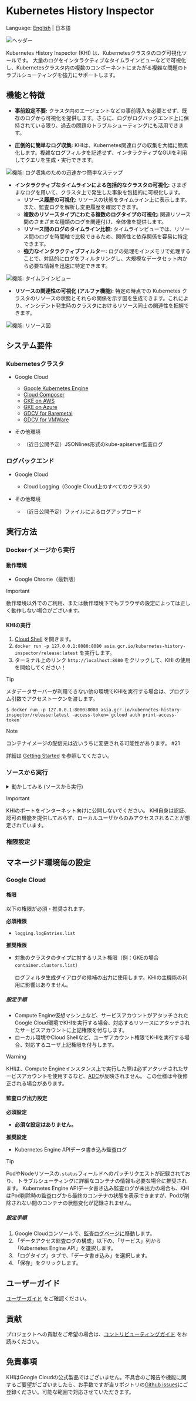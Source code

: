 # Kubernetes History Inspector

Language: [English](./README.md) | 日本語

![ヘッダー](./docs/ja/images/header.png)

Kubernetes History Inspector (KHI) は、Kubernetesクラスタのログ可視化ツールです。
大量のログをインタラクティブなタイムラインビューなどで可視化し、Kubernetesクラスタ内の複数のコンポーネントにまたがる複雑な問題のトラブルシューティングを強力にサポートします。

## 機能と特徴

- **事前設定不要:** クラスタ内のエージェントなどの事前導入を必要とせず、既存のログから可視化を提供します。さらに、ログがログバックエンド上に保持されている限り、過去の問題のトラブルシューティングにも活用できます。

- **圧倒的に簡単なログ収集:** KHIは、Kubernetes関連ログの収集を大幅に簡素化します。複雑なログフィルタを記述せず、インタラクティブなGUIを利用してクエリを生成・実行できます。

![機能: ログ収集のための迅速かつ簡単なステップ](./docs/ja/images/feature-query.png)

- **インタラクティブなタイムラインによる包括的なクラスタの可視化:** さまざまなログを用いて、クラスタ上で発生した事象を包括的に可視化します。
  - **リソース履歴の可視化:** リソースの状態をタイムライン上に表示します。また、監査ログを解析し変更履歴を確認できます。
  - **複数のリソースタイプにわたる複数のログタイプの可視化:** 関連リソース間のさまざまな種類のログを関連付け、全体像を提供します。
  - **リソース間のログのタイムライン比較:** タイムラインビューでは、リソース間のログを時間軸で比較できるため、関係性と依存関係を容易に特定できます。
  - **強力なインタラクティブフィルター:** ログの処理をインメモリで処理することで、対話的にログをフィルタリングし、大規模なデータセット内から必要な情報を迅速に特定できます。

![機能: タイムラインビュー](./docs/ja/images/feature-timeline.png)

- **リソースの関連性の可視化 (アルファ機能):** 特定の時点での Kubernetes クラスタのリソースの状態とそれらの関係を示す図を生成できます。これにより、インシデント発生時のクラスタにおけるリソース同士の関連性を把握できます。

![機能: リソース図](./docs/ja/images/feature-diagram.png)

## システム要件

### Kubernetesクラスタ

- Google Cloud
  - [Google Kubernetes Engine](https://cloud.google.com/kubernetes-engine/docs/concepts/kubernetes-engine-overview)
  - [Cloud Composer](https://cloud.google.com/composer/docs/composer-3/composer-overview)
  - [GKE on AWS](https://cloud.google.com/kubernetes-engine/multi-cloud/docs/aws/concepts/architecture)
  - [GKE on Azure](https://cloud.google.com/kubernetes-engine/multi-cloud/docs/azure/concepts/architecture)
  - [GDCV for Baremetal](https://cloud.google.com/kubernetes-engine/distributed-cloud/bare-metal/docs/concepts/about-bare-metal)
  - [GDCV for VMWare](https://cloud.google.com/kubernetes-engine/distributed-cloud/vmware/docs/overview)

- その他環境
  - （近日公開予定）JSONlines形式のkube-apiserver監査ログ

### ログバックエンド

- Google Cloud
  - Cloud Logging（Google Cloud上のすべてのクラスタ）

- その他環境
  - （近日公開予定）ファイルによるログアップロード

## 実行方法
### Dockerイメージから実行
#### 動作環境
- Google Chrome（最新版）

> [!IMPORTANT]
> 動作環境以外でのご利用、または動作環境下でもブラウザの設定によっては正しく動作しない場合がございます。

#### KHIの実行

1. [Cloud Shell](https://shell.cloud.google.com) を開きます。
2. `docker run -p 127.0.0.1:8080:8080 asia.gcr.io/kubernetes-history-inspector/release:latest` を実行します。
3. ターミナル上のリンク `http://localhost:8080` をクリックして、KHI の使用を開始してください！

> [!TIP]
> メタデータサーバーが利用できない他の環境でKHIを実行する場合は、プログラム引数でアクセストークンを渡します。
>
> ```
> $ docker run -p 127.0.0.1:8080:8080 asia.gcr.io/kubernetes-history-inspector/release:latest -access-token=`gcloud auth print-access-token`
> ```

> [!NOTE]
> コンテナイメージの配信元は近いうちに変更される可能性があります。 #21

詳細は [Getting Started](./docs/en/getting-started.md) を参照してください。

### ソースから実行

<details>
<summary>動かしてみる (ソースから実行)</summary>

#### 動作環境
- Go 1.24.*
- Node.js環境 22.13.*
- [`gcloud` CLI](https://cloud.google.com/sdk/docs/install)
- [`jq`コマンド](https://jqlang.org/)

#### 環境構築
1. このリポジトリをダウンロードまたはクローンします。  
  例: `git clone https://github.com/GoogleCloudPlatform/khi.git`
2. プロジェクトルートに移動します。  
  例: `cd khi`
3. プロジェクトルートから `cd ./web && npm install` を実行します。

#### KHIの実行
1. [`gcloud` で認証します。](https://cloud.google.com/docs/authentication/gcloud)  
  例: ユーザーアカウントの認証情報を使用する場合は、`gcloud auth login` を実行します。
2. プロジェクトルートから `make build-web && KHI_FRONTEND_ASSET_FOLDER=./dist go run cmd/kubernetes-history-inspector/main.go` を実行します。  
  `localhost:8080` を開き、KHIの使用を開始してください！

</details>

> [!IMPORTANT]
> KHIのポートをインターネット向けに公開しないでください。
> KHI自身は認証、認可の機能を提供しておらず、ローカルユーザからのみアクセスされることが想定されています。

### 権限設定
## マネージド環境毎の設定

### Google Cloud

#### 権限

以下の権限が必須・推奨されます。

**必須権限**

* `logging.logEntries.list`

**推奨権限**

* 対象のクラスタのタイプに対するリスト権限（例：GKEの場合 `container.clusters.list`）

   ログフィルタ生成ダイアログの候補の出力に使用します。KHIの主機能の利用に影響はありません。

##### 設定手順

* Compute Engine仮想マシン上など、サービスアカウントがアタッチされたGoogle Cloud環境でKHIを実行する場合、対応するリソースにアタッチされたサービスアカウントに上記権限を付与します。
* ローカル環境やCloud Shellなど、ユーザアカウント権限でKHIを実行する場合、対応するユーザ上記権限を付与します。

> [!WARNING]
> KHIは、Compute Engineインスタンス上で実行した際は必ずアタッチされたサービスアカウントを使用するなど、[ADC](https://cloud.google.com/docs/authentication/provide-credentials-adc)が反映されません。
> この仕様は今後修正される場合があります。

#### 監査ログ出力設定

**必須設定**

* **必須な設定はありません。**

**推奨設定**

* Kubernetes Engine APIデータ書き込み監査ログ

> [!TIP]
> PodやNodeリソースの`.status`フィールドへのパッチリクエストが記録されており、
> トラブルシューティングに詳細なコンテナの情報も必要な場合に推奨されます。
> Kubernetes Engine APIデータ書き込み監査ログが未出力の場合も、KHIはPod削除時の監査ログから最終のコンテナの状態を表示できますが、Podが削除されない間のコンテナの状態変化が記録されません。

##### 設定手順

1. Google Cloudコンソールで、[監査ログページに移動](https://console.cloud.google.com/iam-admin/audit)します。
1. 「データアクセス監査ログの構成」以下の、「サービス」列から「Kubernetes Engine API」を選択します。
1. 「ログタイプ」タブで、「データ書き込み」を選択します。
1. 「保存」をクリックします。

## ユーザーガイド

[ユーザーガイド](./docs/ja/user-guide.md) をご確認ください。

## 貢献

プロジェクトへの貢献をご希望の場合は、[コントリビューティングガイド](./docs/contributing.md) をお読みください。

## 免責事項

KHIはGoogle Cloudの公式製品ではございません。不具合のご報告や機能に関するご要望がございましたら、お手数ですが当リポジトリの[Github issues](https://github.com/GoogleCloudPlatform/khi/issues/new?template=Blank+issue)にご登録ください。可能な範囲で対応させていただきます。
